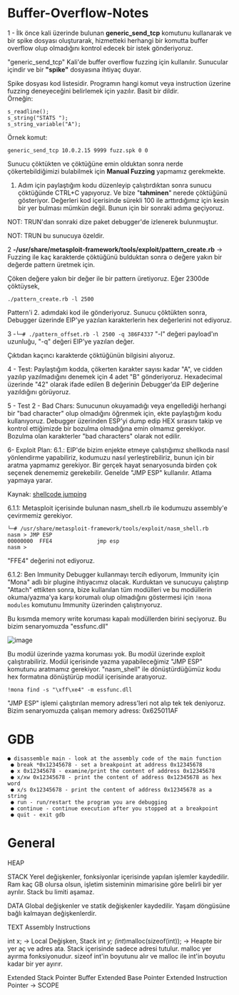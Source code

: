# Buffer-Overflow-Notes
1 -  İlk önce kali üzerinde bulunan <b>generic_send_tcp</b> komutunu kullanarak ve bir spike dosyası oluşturarak, hizmetteki herhangi bir komutta buffer overflow olup olmadığını kontrol edecek  bir istek gönderiyoruz.

"generic_send_tcp" Kali'de buffer overflow fuzzing için kullanılır. Sunucular içindir ve bir <b>"spike"</b> dosyasına ihtiyaç duyar. 

Spike dosyası kod listesidir. Programın hangi komut veya instruction üzerine fuzzing deneyeceğini belirlemek için yazılır. Basit bir dildir.<br>
Örneğin:<br>
```
s_readline();
s_string("STATS ");
s_string_variable("A");
```
Örnek komut:
```
generic_send_tcp 10.0.2.15 9999 fuzz.spk 0 0
```
Sunucu çöktükten ve çöktüğüne emin olduktan sonra nerde çökertebildiğimizi bulabilmek için <b>Manual Fuzzing</b> yapmamız gerekmekte.
1. Adım için paylaştığım kodu düzenleyip çalıştırdıktan sonra sunucu çöktüğünde CTRL+C yapıyoruz. Ve bize "<b>tahminen</b>" nerede çöktüğünü gösteriyor. Değerleri kod içerisinde sürekli 100 ile arttırdığımız için kesin bir yer bulması mümkün değil. Bunun için bir sonraki adıma geçiyoruz.

NOT: TRUN'dan sonraki dize paket debugger'de izlenerek bulunmuştur.

NOT: TRUN bu sunucuya özeldir.

2 <b>-/usr/share/metasploit-framework/tools/exploit/pattern_create.rb</b> -> Fuzzing ile kaç karakterde çöktüğünü bulduktan sonra o değere yakın bir değerde pattern üretmek için.

Çöken değere yakın bir değer ile bir pattern üretiyoruz.  Eğer 2300de çöktüysek,
```
./pattern_create.rb -l 2500
```
Pattern'i 2. adımdaki kod ile gönderiyoruz.  Sunucu çöktükten sonra, Debugger üzerinde EIP'ye yazılan karakterlerin hex değerlerini not ediyoruz.

3 -```└─# ./pattern_offset.rb -l 2500 -q 386F4337```
"-l" değeri payload'ın uzunluğu, "-q" değeri EIP'ye yazılan değer.

Çıktıdan kaçıncı karakterde çöktüğünün bilgisini alıyoruz.

4 - Test: Paylaştığım kodda, çökerten karakter sayısı kadar "A", ve cidden yazılıp yazılmadığını denemek için 4 adet "B" gönderiyoruz. Hexadecimal üzerinde "42" olarak ifade edilen B değerinin Debugger'da EIP değerine yazıldığını görüyoruz.

5 - Test 2 - Bad Chars: Sunucunun okuyamadığı veya engellediği herhangi bir "bad character" olup olmadığını öğrenmek için, ekte paylaştığım kodu kullanıyoruz. Debugger üzerinden ESP'yi dump edip HEX sırasını takip ve kontrol ettiğimizde bir bozulma olmadığına emin olmamız gerekiyor. Bozulma olan karakterler "bad characters" olarak not edilir.

6- Exploit Plan: 
6.1.: EIP'de bizim enjekte etmeye çalıştığımız shellkoda nasıl yönlendirme yapabiliriz, kodumuzu nasıl yerleştirebiliriz, bunun için bir aratma yapmamız gerekiyor. Bir gerçek hayat senaryosunda birden çok seçenek denememiz gerekebilir. Genelde "JMP ESP" kullanılır. Atlama yapmaya yarar.

Kaynak: <a href="https://www.abatchy.com/2017/05/jumping-to-shellcode.html">shellcode jumping</a>

6.1.1: Metasploit içerisinde bulunan nasm_shell.rb ile kodumuzu assembly'e çevirmemiz gerekiyor.
```
└─# /usr/share/metasploit-framework/tools/exploit/nasm_shell.rb 
nasm > JMP ESP
00000000  FFE4              jmp esp
nasm > 
```
"FFE4" değerini not ediyoruz.

6.1.2: Ben Immunity Debugger kullanmayı tercih ediyorum, Immunity için "Mona" adlı bir plugine ihtiyacımız olacak. Kurduktan ve sunucuyu çalıştırıp "Attach" ettikten sonra, bize kullanılan tüm modülleri ve bu modüllerin okuma/yazma'ya karşı korumalı olup olmadığını göstermesi için ```!mona modules``` komutunu Immunity üzerinden çalıştırıyoruz. 

Bu kısımda memory write koruması kapalı modüllerden birini seçiyoruz. Bu bizim senaryomuzda "essfunc.dll"

![image](https://user-images.githubusercontent.com/88983987/215236883-8aebe4f1-8e1b-459c-906e-982b449eeace.png)

Bu modül üzerinde yazma koruması yok. Bu modül üzerinde exploit çalıştırabiliriz. Modül içerisinde yazma yapabileceğimiz "JMP ESP" komutunu aratmamız gerekiyor. "nasm_shell" ile dönüştürdüğümüz kodu hex formatına dönüştürüp modül içerisinde aratıyoruz.
```
!mona find -s "\xff\xe4" -m essfunc.dll
```
"JMP ESP" işlemi çalıştırılan memory adress'leri not alıp tek tek deniyoruz. Bizim senaryomuzda çalışan memory adress: 0x625011AF

# GDB
```
● disassemble main - look at the assembly code of the main function
 ● break *0x12345678 - set a breakpoint at address 0x12345678
 ● x 0x12345678 - examine/print the content of address 0x12345678
 ● x/xw 0x12345678 - print the content of address 0x12345678 as hex word
 ● x/s 0x12345678 - print the content of address 0x12345678 as a string
 ● run - run/restart the program you are debugging
 ● continue - continue execution after you stopped at a breakpoint
 ● quit - exit gdb
 ```
 
# General
HEAP

STACK
Yerel değişkenler, fonksiyonlar içerisinde yapılan işlemler kaydedilir. Ram kaç GB olursa olsun, işletim sisteminin mimarisine göre belirli bir yer ayrılır. Stack bu limiti aşamaz. 

DATA
Global değişkenler ve statik değişkenler kaydedilir. Yaşam döngüsüne bağlı kalmayan değişkenlerdir.

TEXT
Assembly Instructions

int x; -> Local Değişken, Stack
int *y;
(int*)malloc(sizeof(int)); -> Heapte bir yer aç ve adres ata. Stack içerisinde sadece adresi tutulur. malloc yer ayırma fonksiyonudur. sizeof int'in boyutunu alır ve malloc ile int'in boyutu kadar bir yer ayırır.

Extended Stack Pointer
Buffer
Extended Base Pointer
Extended Instruction Pointer -> SCOPE
